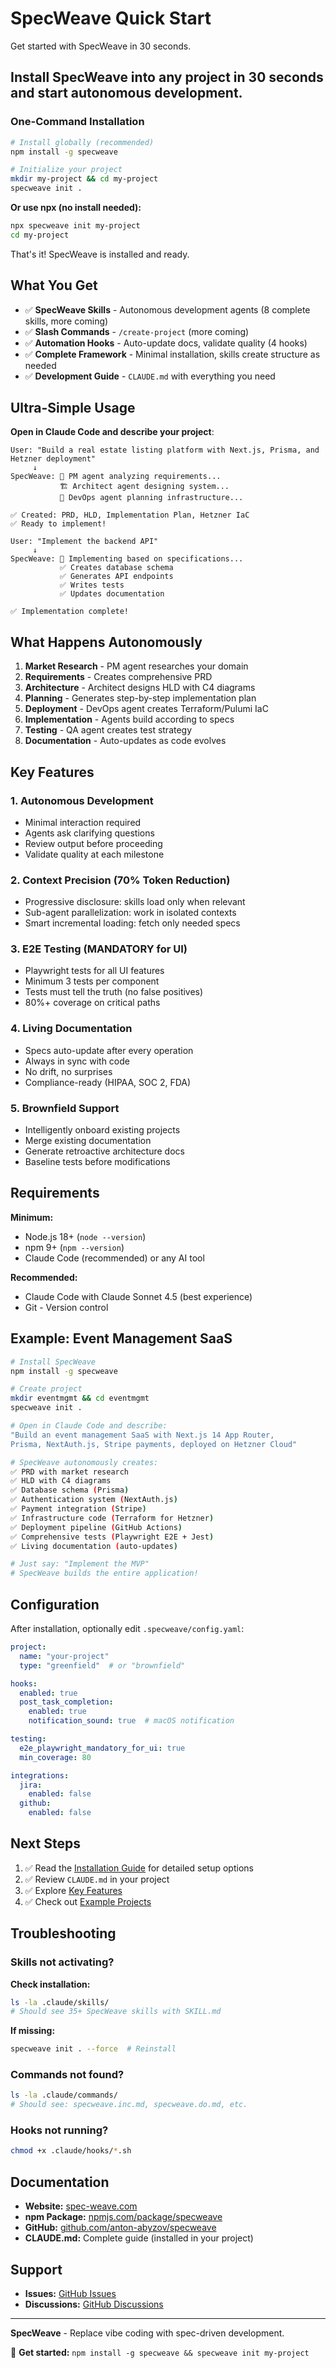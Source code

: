 # SpecWeave Quick Start

Get started with SpecWeave in 30 seconds.

## Install SpecWeave into any project in 30 seconds and start autonomous development.

### One-Command Installation

```bash
# Install globally (recommended)
npm install -g specweave

# Initialize your project
mkdir my-project && cd my-project
specweave init .
```

**Or use npx (no install needed):**
```bash
npx specweave init my-project
cd my-project
```

That's it! SpecWeave is installed and ready.

## What You Get

- ✅ **SpecWeave Skills** - Autonomous development agents (8 complete skills, more coming)
- ✅ **Slash Commands** - `/create-project` (more coming)
- ✅ **Automation Hooks** - Auto-update docs, validate quality (4 hooks)
- ✅ **Complete Framework** - Minimal installation, skills create structure as needed
- ✅ **Development Guide** - `CLAUDE.md` with everything you need

## Ultra-Simple Usage

**Open in Claude Code and describe your project**:

```
User: "Build a real estate listing platform with Next.js, Prisma, and Hetzner deployment"
     ↓
SpecWeave: 🤖 PM agent analyzing requirements...
           🏗️ Architect agent designing system...
           🚀 DevOps agent planning infrastructure...

✅ Created: PRD, HLD, Implementation Plan, Hetzner IaC
✅ Ready to implement!

User: "Implement the backend API"
     ↓
SpecWeave: 🤖 Implementing based on specifications...
           ✅ Creates database schema
           ✅ Generates API endpoints
           ✅ Writes tests
           ✅ Updates documentation

✅ Implementation complete!
```

## What Happens Autonomously

1. **Market Research** - PM agent researches your domain
2. **Requirements** - Creates comprehensive PRD
3. **Architecture** - Architect designs HLD with C4 diagrams
4. **Planning** - Generates step-by-step implementation plan
5. **Deployment** - DevOps agent creates Terraform/Pulumi IaC
6. **Implementation** - Agents build according to specs
7. **Testing** - QA agent creates test strategy
8. **Documentation** - Auto-updates as code evolves

## Key Features

### 1. Autonomous Development
- Minimal interaction required
- Agents ask clarifying questions
- Review output before proceeding
- Validate quality at each milestone

### 2. Context Precision (70% Token Reduction)
- Progressive disclosure: skills load only when relevant
- Sub-agent parallelization: work in isolated contexts
- Smart incremental loading: fetch only needed specs

### 3. E2E Testing (MANDATORY for UI)
- Playwright tests for all UI features
- Minimum 3 tests per component
- Tests must tell the truth (no false positives)
- 80%+ coverage on critical paths

### 4. Living Documentation
- Specs auto-update after every operation
- Always in sync with code
- No drift, no surprises
- Compliance-ready (HIPAA, SOC 2, FDA)

### 5. Brownfield Support
- Intelligently onboard existing projects
- Merge existing documentation
- Generate retroactive architecture docs
- Baseline tests before modifications

## Requirements

**Minimum:**
- Node.js 18+ (`node --version`)
- npm 9+ (`npm --version`)
- Claude Code (recommended) or any AI tool

**Recommended:**
- Claude Code with Claude Sonnet 4.5 (best experience)
- Git - Version control

## Example: Event Management SaaS

```bash
# Install SpecWeave
npm install -g specweave

# Create project
mkdir eventmgmt && cd eventmgmt
specweave init .

# Open in Claude Code and describe:
"Build an event management SaaS with Next.js 14 App Router,
Prisma, NextAuth.js, Stripe payments, deployed on Hetzner Cloud"

# SpecWeave autonomously creates:
✅ PRD with market research
✅ HLD with C4 diagrams
✅ Database schema (Prisma)
✅ Authentication system (NextAuth.js)
✅ Payment integration (Stripe)
✅ Infrastructure code (Terraform for Hetzner)
✅ Deployment pipeline (GitHub Actions)
✅ Comprehensive tests (Playwright E2E + Jest)
✅ Living documentation (auto-updates)

# Just say: "Implement the MVP"
# SpecWeave builds the entire application!
```

## Configuration

After installation, optionally edit `.specweave/config.yaml`:

```yaml
project:
  name: "your-project"
  type: "greenfield"  # or "brownfield"

hooks:
  enabled: true
  post_task_completion:
    enabled: true
    notification_sound: true  # macOS notification

testing:
  e2e_playwright_mandatory_for_ui: true
  min_coverage: 80

integrations:
  jira:
    enabled: false
  github:
    enabled: false
```

## Next Steps

1. ✅ Read the [Installation Guide](installation.md) for detailed setup options
2. ✅ Review `CLAUDE.md` in your project
3. ✅ Explore [Key Features](../../overview/features.md)
4. ✅ Check out [Example Projects](../examples/)

## Troubleshooting

### Skills not activating?

**Check installation:**
```bash
ls -la .claude/skills/
# Should see 35+ SpecWeave skills with SKILL.md
```

**If missing:**
```bash
specweave init . --force  # Reinstall
```

### Commands not found?

```bash
ls -la .claude/commands/
# Should see: specweave.inc.md, specweave.do.md, etc.
```

### Hooks not running?

```bash
chmod +x .claude/hooks/*.sh
```

## Documentation

- **Website:** [spec-weave.com](https://spec-weave.com)
- **npm Package:** [npmjs.com/package/specweave](https://www.npmjs.com/package/specweave)
- **GitHub:** [github.com/anton-abyzov/specweave](https://github.com/anton-abyzov/specweave)
- **CLAUDE.md:** Complete guide (installed in your project)

## Support

- **Issues:** [GitHub Issues](https://github.com/anton-abyzov/specweave/issues)
- **Discussions:** [GitHub Discussions](https://github.com/anton-abyzov/specweave/discussions)

---

**SpecWeave** - Replace vibe coding with spec-driven development.

🚀 **Get started:** `npm install -g specweave && specweave init my-project`
